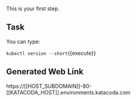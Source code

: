 This is your first step.

## Task

You can type:

`kubectl version --short`{{execute}}

## Generated Web Link

https://[[HOST_SUBDOMAIN]]-80-[[KATACODA_HOST]].environments.katacoda.com
